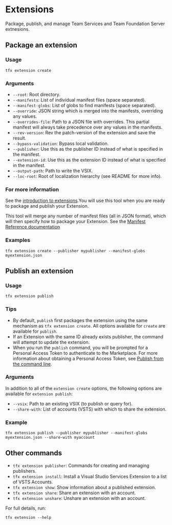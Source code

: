 # Extensions

Package, publish, and manage Team Services and Team Foundation Server extnesions.

## Package an extension

### Usage

`tfx extension create`

### Arguments

* `--root`: Root directory.
* `--manifests`: List of individual manifest files (space separated).
* `--manifest-globs`: List of globs to find manifests (space separated).
* `--override`: JSON string which is merged into the manifests, overriding any values.
* `--overrides-file`: Path to a JSON file with overrides. This partial manifest will always take precedence over any values in the manifests.
* `--rev-version`: Rev the patch-version of the extension and save the result.
* `--bypass-validation`: Bypass local validation.
* `--publisher`: Use this as the publisher ID instead of what is specified in the manifest.
* `--extension-id`: Use this as the extension ID instead of what is specified in the manifest.
* `--output-path`: Path to write the VSIX.
* `--loc-root`: Root of localization hierarchy (see README for more info).

### For more information

See the [introduction to extensions](https://www.visualstudio.com/docs/integrate/extensions/overview).You will use this tool when you are ready to package and publish your Extension.

This tool will merge any number of manifest files (all in JSON format), which will then specify how to package your Extension. See the [Manifest Reference documentation](https://www.visualstudio.com/en-us/integrate/extensions/develop/manifest)

### Examples

```
tfx extension create --publisher mypublisher --manifest-globs myextension.json
```

## Publish an extension

### Usage

```
tfx extension publish
```

### Tips

* By default, `publish` first packages the extension using the same mechanism as `tfx extension create`. All options available for `create` are available for `publish`.
* If an Extension with the same ID already exists publisher, the command will attempt to update the extension.
* When you run the `publish` command, you will be prompted for a Personal Access Token to authenticate to the Marketplace. For more information about obtaining a Personal Access Token, see [Publish from the command line](https://www.visualstudio.com/en-us/integrate/extensions/publish/command-line).


### Arguments

In addition to all of the `extension create` options, the following options are available for `extension publish`:

* `--vsix`: Path to an existing VSIX (to publish or query for).
* `--share-with`: List of accounts (VSTS) with which to share the extension.

### Example

```
tfx extension publish --publisher mypublisher --manifest-globs myextension.json --share-with myaccount
```

## Other commands

* `tfx extension publisher`: Commands for creating and managing publishers.
* `tfx extension install`: Install a Visual Studio Services Extension to a list of VSTS Accounts.
* `tfx extension show`: Show information about a published extension.
* `tfx extension share`: Share an extension with an account.
* `tfx extension unshare`: Unshare an extension with an account.

For full details, run:

```
tfx extension --help
```

